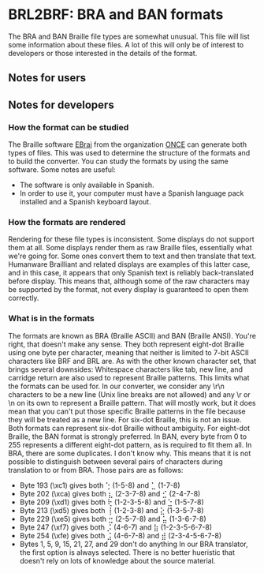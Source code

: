 # BRL2BRF: BRA and BAN formats
The BRA and BAN Braille file types are somewhat unusual. This file will list some information about these files. A lot of this will only be of interest to developers or those interested in the details of the format.

## Notes for users

## Notes for developers
### How the format can be studied
The Braille software [EBrai](https://cti.once.es/repos/ebrai64/EBrai64Setup.exe) from the organization [ONCE](https://once.es) can generate both types of files. This was used to determine the structure of the formats and to build the converter.
You can study the formats by using the same software. Some notes are useful:
* The software is only available in Spanish.
* In order to use it, your computer must have a Spanish language pack installed and a Spanish keyboard layout.

### How the formats are rendered
Rendering for these file types is inconsistent. Some displays do not support them at all. Some displays render them as raw Braille files, essentially what we're going for. Some ones convert them to text and then translate that text. Humanware Brailliant and related displays are examples of this latter case, and in this case, it appears that only Spanish text is reliably back-translated before display. This means that, although some of the raw characters may be supported by the format, not every display is guaranteed to open them correctly.

### What is in the formats
The formats are known as BRA (Braille ASCII) and BAN (Braille ANSI). You're right, that doesn't make any sense. They both represent eight-dot Braille using one byte per character, meaning that neither is limited to 7-bit ASCII characters like BRF and BRL are. As with the other known character set, that brings several downsides:
Whitespace characters like tab, new line, and carridge return are also used to represent Braille patterns. This limits what the formats can be used for. In our converter, we consider any \r\n characters to be a new line (Unix line breaks are not allowed) and any \r or \n on its own to represent a Braille pattern. That will mostly work, but it does mean that you can't put those specific Braille patterns in the file because they will be treated as a new line.
For six-dot Braille, this is not an issue. Both formats can represent six-dot Braille without ambiguity.
For eight-dot Braille, the BAN format is strongly preferred. In BAN, every byte from 0 to 255 represents a different eight-dot pattern, as is required to fit them all. In BRA, there are some duplicates. I don't know why. This means that it is not possible to distinguish between several pairs of characters during translation to or from BRA. Those pairs are as follows:
* Byte 193 (\xc1) gives both ⢑ (1-5-8) and ⣁ (1-7-8)
* Byte 202 (\xca) gives both ⣆ (2-3-7-8) and ⣊ (2-4-7-8)
* Byte 209 (\xd1) gives both ⢗ (1-2-3-5-8) and ⣑ (1-5-7-8)
* Byte 213 (\xd5) gives both ⢸ (1-2-3-8) and ⣕ (1-3-5-7-8)
* Byte 229 (\xe5) gives both ⣒ (2-5-7-8) and ⣥ (1-3-6-7-8)
* Byte 247 (\xf7) gives both ⡨ (4-6-7) and ⣷ (1-2-3-5-6-7-8)
* Byte 254 (\xfe) gives both ⣨ (4-6-7-8) and ⣾ (2-3-4-5-6-7-8)
* Bytes 1, 5, 9, 15, 21, 27, and 29 don't do anything
In our BRA translator, the first option is always selected. There is no better hueristic that doesn't rely on lots of knowledge about the source material.
